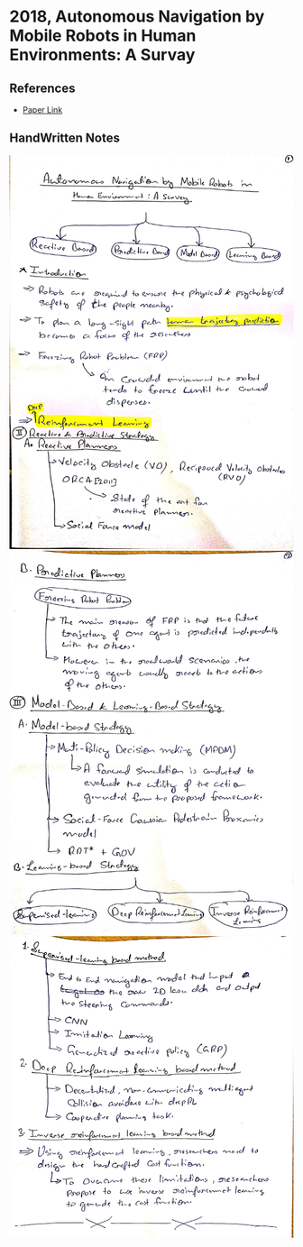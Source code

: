 # 2018, Autonomous Navigation by Mobile Robots in Human Environments: A Survay

## References
* [Paper Link](https://ieeexplore.ieee.org/abstract/document/8665075)

## HandWritten Notes
<p align="center">
<img src="./1.jpg" alt="Page 1" width="800"/>
<img src="./2.jpg" alt="Page 2" width="800"/>
<img src="./3.jpg" alt="Page 3" width="800"/>
<p\>
